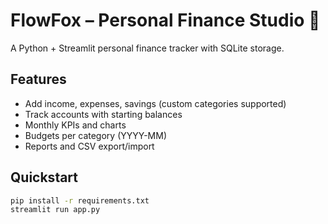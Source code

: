 # FlowFox – Personal Finance Studio 🦊

A Python + Streamlit personal finance tracker with SQLite storage.

## Features
- Add income, expenses, savings (custom categories supported)
- Track accounts with starting balances
- Monthly KPIs and charts
- Budgets per category (YYYY-MM)
- Reports and CSV export/import

## Quickstart
```bash
pip install -r requirements.txt
streamlit run app.py
